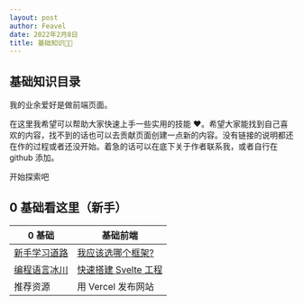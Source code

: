 ```yaml
---
layout: post
author: Feavel
date: 2022年2月8日
title: 基础知识👶🏻
---
```


<script>
  import New from '$lib/components/ui/badges/New.svelte';
</script>

## 基础知识目录

我的业余爱好是做前端页面。

在这里我希望可以帮助大家快速上手一些实用的技能 ❤️。希望大家能找到自己喜欢的内容，找不到的话也可以去贡献页面创建一点新的内容。没有链接的说明都还在作的过程或者还没开始。着急的话可以在底下关于作者联系我，或者自行在 github 添加。

开始探索吧

## 0 基础看这里（新手）

| 0 基础                                     | 基础前端                                                                |
| ------------------------------------------ | ----------------------------------------------------------------------- |
| [新手学习道路](/learn/programming/roadmap) | [我应该选哪个框架?](/learn/programming/what-framework) <New />          |
| [编程语言冰川](/learn/programming/iceberg) | [快速搭建 Svelte 工程](/learn/programming/svelte/setup-project) <New /> |
| 推荐资源                                   | 用 Vercel 发布网站                                                      |

<!-- ## 前端开发

| Next.js            | Svelte Kit         |
| ------------------ | ------------------ |
| 为什么用 Next？    | 为什么用 Svelte ？ |
| 使用 Next 开发 PWA | Svelte 配置环境    |
| 待定 Next.js 功能  | Svelte Markdown    |

| Astro 教程      | Qwik             |
| --------------- | ---------------- |
| Astro 的优缺点  | 为什么使用 Qwik? |
| 搭建 Astro Blog | Qwik 环境搭建    |
| 添加 Themes     |                  |

## BAAS 开发

| Supabase Tutorials                      | PocketBase |
| --------------------------------------- | ---------- |
| Setup Supabase + Svelte Project         | Setup      |
| CRUD app with Supabase and SvelteKit    | ...        |
| Load more data onScroll with Supabase   | ...        |
| Dynamic routes with Svelte and Supabase | ...        |

## 桌面和手机应用开发

| 用 Tauri 做一个 Markdown 编辑工具 | 待定  |
| --------------------------------- | ----- |
| 工程配置                          | Setup |
| 页面设计                          | ...   |
| 功能                              | ...   |
| 发布                              | ...   | -->
